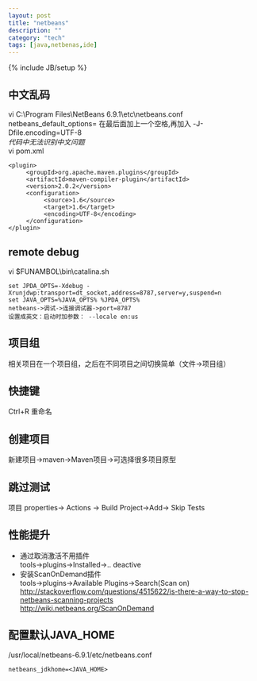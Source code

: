 ```yaml
---
layout: post
title: "netbeans"
description: ""
category: "tech"
tags: [java,netbenas,ide]
---
```

{% include JB/setup %}

## 中文乱码
vi C:\Program Files\NetBeans 6.9.1\etc\netbeans.conf  
netbeans_default_options= 在最后面加上一个空格,再加入 -J-Dfile.encoding=UTF-8  
*代码中无法识别中文问题*  
vi pom.xml

    <plugin>
         <groupId>org.apache.maven.plugins</groupId>
         <artifactId>maven-compiler-plugin</artifactId>
         <version>2.0.2</version>
         <configuration>
              <source>1.6</source>
              <target>1.6</target>
              <encoding>UTF-8</encoding>
         </configuration>
    </plugin>

## remote debug

vi $FUNAMBOL\bin\catalina.sh

    set JPDA_OPTS=-Xdebug -Xrunjdwp:transport=dt_socket,address=8787,server=y,suspend=n
    set JAVA_OPTS=%JAVA_OPTS% %JPDA_OPTS%
    netbeans->调试->连接调试器->port=8787
    设置成英文：启动时加参数： --locale en:us

## 项目组  
相关项目在一个项目组，之后在不同项目之间切换简单（文件->项目组）

## 快捷键  
Ctrl+R 重命名

## 创建项目  
新建项目->maven->Maven项目->可选择很多项目原型

## 跳过测试  
项目 properties-> Actions -> Build Project->Add-> Skip Tests

## 性能提升  

- 通过取消激活不用插件  
tools->plugins->Installed->.. deactive
- 安装ScanOnDemand插件  
tools->plugins->Available Plugins->Search(Scan on)
  http://stackoverflow.com/questions/4515622/is-there-a-way-to-stop-netbeans-scanning-projects  
  http://wiki.netbeans.org/ScanOnDemand  

## 配置默认JAVA_HOME

/usr/local/netbeans-6.9.1/etc/netbeans.conf

    netbeans_jdkhome=<JAVA_HOME>

